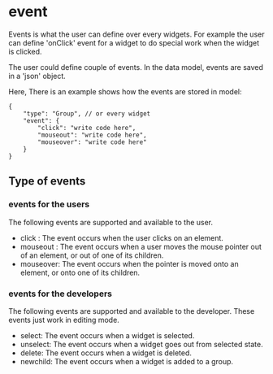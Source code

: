 # event

Events is what the user can define over every widgets. For example the user can define 'onClick' 
event for a widget to do special work when the widget is clicked.

The user could define couple of events. 
In the data model, events are saved in a 'json' object.

Here, There is an example shows how the events are stored in model:

    {
        "type": "Group", // or every widget
        "event": {
            "click": "write code here",
            "mouseout": "write code here",
            "mouseover": "write code here"
        } 
    }


## Type of events

### events for the users

The following events are supported and available to the user.

- click : The event occurs when the user clicks on an element.
- mouseout : The event occurs when a user moves the mouse pointer out of an element, or out of one of its children.
- mouseover: The event occurs when the pointer is moved onto an element, or onto one of its children.

### events for the developers

The following events are supported and available to the developer. These events just work in editing mode.

- select: The event occurs when a widget is selected.
- unselect: The event occurs when a widget goes out from selected state.
- delete: The event occurs when a widget is deleted.
- newchild: The event occurs when a widget is added to a group.